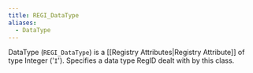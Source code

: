 ```yaml
---
title: REGI_DataType
aliases:
  - DataType
---
```


DataType (`REGI_DataType`) is a [[Registry Attributes|Registry Attribute]] of type Integer ('`I`').
Specifies a data type RegID dealt with by this class.
